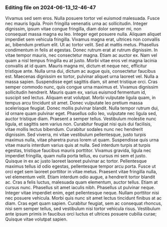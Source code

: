 

### Editing file on 2024-06-13_12-46-47

Vivamus sed sem eros. Nulla posuere tortor vel euismod malesuada. Fusce nec mauris ligula. Proin fringilla venenatis urna ac sollicitudin. Integer dignissim, ipsum vitae congue fringilla, diam dolor semper mi, non consequat massa magna eu leo. Integer eget posuere nulla. Aliquam aliquet imperdiet sem vehicula fringilla. Vivamus magna erat, ultrices non convallis ac, bibendum pretium elit. Ut ac tortor velit. Sed at mattis metus. Phasellus condimentum in felis at egestas. Donec rutrum erat at rutrum dignissim. In vitae tempor mauris, nec consectetur magna. Etiam ac auctor ex. Nam vel quam a nisl tempus fringilla eu at justo.
Morbi vitae eros vel magna lacinia convallis at id quam. Mauris magna mi, dictum et neque nec, efficitur tristique ante. Nulla urna dui, dictum ac augue quis, consectetur faucibus est. Maecenas dignissim ex tortor, pulvinar aliquet urna laoreet vel. Nulla a massa sapien. Suspendisse eget sagittis diam, sit amet tristique orci. Cras semper commodo nunc, quis congue urna maximus et. Vivamus dignissim sollicitudin hendrerit. Mauris quam ex, varius euismod fermentum id, suscipit sed lectus. Aliquam erat volutpat. Morbi vulputate ligula quam, in tempus arcu tincidunt sit amet. Donec vulputate leo pretium massa scelerisque feugiat.
Donec mollis pulvinar blandit. Nulla tempor rutrum dui, id ornare quam pulvinar eget. Phasellus odio leo, vulputate nec ligula sed, auctor tristique diam. Praesent a semper tellus. Vestibulum molestie nunc ligula, et sagittis sem varius non. Curabitur feugiat nisi quis dui facilisis, vitae mollis lectus bibendum. Curabitur sodales nunc nec hendrerit dignissim. Sed viverra, mi vitae vestibulum pellentesque, justo turpis maximus nulla, vitae pharetra purus lorem ut quam. Suspendisse quis urna vitae mauris interdum varius quis at nulla. Sed interdum turpis at turpis egestas, tristique faucibus mauris porttitor.
Vivamus gravida, ligula nec imperdiet fringilla, quam nulla porta tellus, eu cursus mi sem et justo. Quisque in ex ac justo laoreet laoreet pulvinar ac tortor. Pellentesque maximus tellus id odio egestas, pellentesque tempor arcu porta. Fusce ut orci eget sem laoreet porttitor in vitae metus. Praesent vitae fringilla nulla, vel elementum velit. Etiam interdum odio augue, a hendrerit tortor blandit ac. Cras a felis luctus, malesuada quam elementum, auctor tellus. Etiam at cursus nunc.
Phasellus sit amet iaculis nibh. Phasellus ut pulvinar neque. Integer vitae imperdiet enim, eget pellentesque neque. Nullam porttitor nisi nec posuere vehicula. Morbi quis nunc sit amet lectus tincidunt finibus at ac diam. Cras eget quam sapien. Curabitur feugiat, sem ac consequat rhoncus, nisi sem semper tellus, sed vestibulum nisi tortor vehicula risus. Vestibulum ante ipsum primis in faucibus orci luctus et ultrices posuere cubilia curae; Quisque vitae volutpat sapien.


